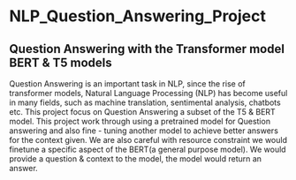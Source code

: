 # NLP_Question_Answering_Project
## Question Answering with the Transformer model BERT &amp; T5 models
Question Answering is an important task in NLP, since the rise of transformer models, Natural Language Processing (NLP) has become useful in many fields, 
such as machine translation, sentimental analysis, chatbots etc. This project focus on Question Answering a subset of the T5 & BERT model. 
This project work through using a pretrained model for Question answering and also fine - tuning another model to achieve better answers for the context given. 
We are also careful with resource constraint we would finetune a specific aspect of the BERT(a general purpose model). 
We would provide a question & context to the model, the model would return an answer. 
